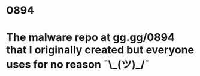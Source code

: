 # 0894
<h1> The malware repo at gg.gg/0894 that I originally created but everyone uses for no reason ¯\_(ツ)_/¯ </h1>
